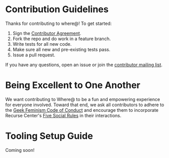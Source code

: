 # Contribution Guidelines

Thanks for contributing to where@!  To get started:

1. Sign the [Contributor Agreement](https://www.clahub.com/agreements/whereat/whereat-web).
2. Fork the repo and do work in a feature branch.
3. Write tests for all new code.
4. Make sure all new and pre-existing tests pass.
5. Issue a pull request.

If you have any questions, open an issue or join the [contributor mailing list](https://lists.riseup.net/www/info/whereat-contrib).

# Being Excellent to One Another

We want contributing to Where@ to be a fun and empowering experience for everyone involved. Toward that end, we ask all contributors to adhere to the [Geek Feminism Code of Conduct](http://geekfeminism.org/about/code-of-conduct/) and encourage them to incorporate Recurse Center's [Five Social Rules](https://www.recurse.com/manual#sub-sec-social-rules) in their interactions.

# Tooling Setup Guide

Coming soon!
